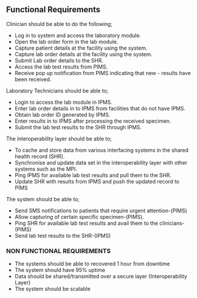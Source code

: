 ## Functional Requirements

Clinician should be able to do the following;
- Log in to system and access the laboratory module.
- Open the lab order form in the lab module.
- Capture patient details at the facility using the system.
- Capture lab order details at the facility using the system. 
- Submit Lab order details to the SHR.
- Access the lab test results from PIMS.
- Receive pop up notification from PIMS indicating that new - results have been received.

Laboratory Technicians should be able to;
- Login to access the lab module in IPMS.
- Enter lab order details in to IPMS from facilities that do not have IPMS.
- Obtain lab order ID generated by IPMS.
- Enter results in to IPMS after processing the received specimen.
- Submit the lab test results to the SHR through IPMS.

The interoperability layer should be able to;

- To cache and store data from various interfacing systems in the shared health record (SHR).
- Synchronise and update data set in the interoperability layer with other systems such as the MPI.
- Ping IPMS for available lab test results and pull them to the SHR.
- Update SHR with results from IPMS and push the updated record to PIMS

The system should be able to;

- Send SMS notifications to patients that require urgent attention-(PIMS)
- Allow capturing of certain specific specimen-(PIMS).
- Ping SHR for available lab test results and avail them to the clinicians- (PIMS)
- Send lab test results to the SHR-(IPMS) 

### NON FUNCTIONAL REQUIREMENTS
- The systems should be able to recovered 1 hour from downtime
- The system should have 95% uptime
- Data should be shared/transmitted over a secure layer (Interoperability Layer)
- The system should be scalable 
